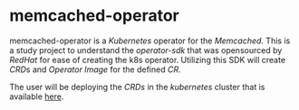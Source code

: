 # memcached-operator

memcached-operator is a *Kubernetes* operator for the *Memcached.* This is a study project to understand the *operator-sdk* that was opensourced by *RedHat* for ease of creating the k8s operator. Utilizing this SDK will create *CRD*s and *Operator Image* for the defined *CR*.

The user will be deploying the *CRDs* in the *kubernetes* cluster that is available [here](deploy/crds/memcached_v1alpha1_memcached_crd.yaml).